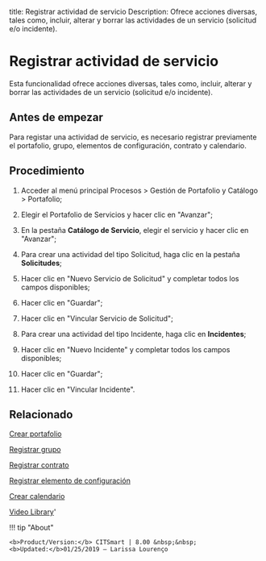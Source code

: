 title:  Registrar actividad de servicio 
Description: Ofrece acciones diversas, tales como, incluir, alterar y borrar las actividades de un servicio (solicitud e/o incidente).
# Registrar actividad de servicio

Esta funcionalidad ofrece acciones diversas, tales como, incluir, alterar y borrar las actividades de un servicio (solicitud e/o incidente).

Antes de empezar
----------------

Para registar una actividad de servicio, es necesario registrar previamente el
portafolio, grupo, elementos de configuración, contrato y calendario.

Procedimiento
-------------

1.  Acceder al menú principal Procesos \> Gestión de Portafolio y Catálogo \>
    Portafolio;

2.  Elegir el Portafolio de Servicios y hacer clic en "Avanzar";

3.  En la pestaña **Catálogo de Servicio**, elegir el servicio y hacer clic en
    "Avanzar";

4.  Para crear una actividad del tipo Solicitud, haga clic en la pestaña
    **Solicitudes**;

5.  Hacer clic en "Nuevo Servicio de Solicitud" y completar todos los campos
    disponibles;

6.  Hacer clic en "Guardar";

7.  Hacer clic en "Vincular Servicio de Solicitud";

8.  Para crear una actividad del tipo Incidente, haga clic en **Incidentes**;

9.  Hacer clic en "Nuevo Incidente" y completar todos los campos disponibles;

10. Hacer clic en "Guardar";

11. Hacer clic en "Vincular Incidente".

Relacionado
---------------

[Crear portafolio](/es-es/citsmart-platform-8/processes/portfolio-and-catalog/use/create-the-portfolio.html)

[Registrar grupo](/es-es/citsmart-platform-8/initial-settings/access-settings/user/register-groups.html)

[Registrar contrato](/es-es/citsmart-platform-8/additional-features/contract-management/use/register-contract.html)

[Registrar elemento de configuración](/es-es/citsmart-platform-8/processes/configuration/use/register-CI.html)

[Crear calendario](/es-es/citsmart-platform-8/platform-administration/time/create-calendar.html)


<i class='fa fa-youtube-play  fa-2x' style='color:#97ce17;vertical-align: middle;'> </i> [Video Library](https://www.youtube.com/playlist?list=PLB5qK2uzf2RNtQcs0TnUp_O20VqF2A9yL)'

!!! tip "About"

    <b>Product/Version:</b> CITSmart | 8.00 &nbsp;&nbsp;
    <b>Updated:</b>01/25/2019 – Larissa Lourenço
